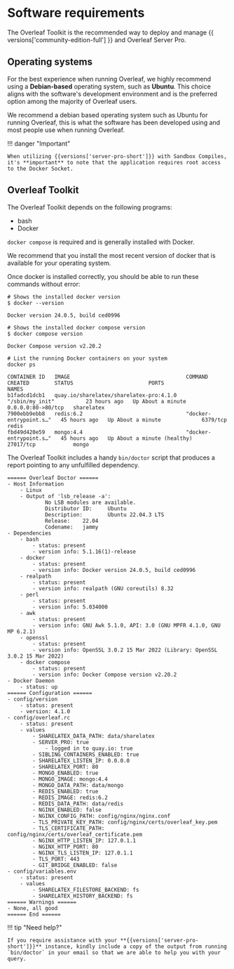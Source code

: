 # Software requirements

The Overleaf Toolkit is the recommended way to deploy and manage {{ versions['community-edition-full'] }} and Overleaf Server Pro.

## Operating systems

For the best experience when running Overleaf, we highly recommend using a **Debian-based** operating system, such as **Ubuntu**. This choice aligns with the software's development environment and is the preferred option among the majority of Overleaf users.

We recommend a debian based operating system such as Ubuntu for running Overleaf, this is what the software has been developed using and most people use when running Overleaf.

!!! danger "Important"

    When utilizing {{versions['server-pro-short']}} with Sandbox Compiles, it's **important** to note that the application requires root access to the Docker Socket. 

## Overleaf Toolkit

The Overleaf Toolkit depends on the following programs:

- bash
- Docker

`docker compose` is required and is generally installed with Docker.

We recommend that you install the most recent version of docker that is available for your operating system.

Once docker is installed correctly, you should be able to run these commands without error:

```
# Shows the installed docker version
$ docker --version

Docker version 24.0.5, build ced0996

# Shows the installed docker compose version
$ docker compose version

Docker Compose version v2.20.2

# List the running Docker containers on your system
docker ps

CONTAINER ID   IMAGE                                     COMMAND                  CREATED        STATUS                        PORTS                NAMES
b1fadcd1dcb1   quay.io/sharelatex/sharelatex-pro:4.1.0   "/sbin/my_init"          23 hours ago   Up About a minute             0.0.0.0:80->80/tcp   sharelatex
7900ebb9ebb8   redis:6.2                                 "docker-entrypoint.s…"   45 hours ago   Up About a minute             6379/tcp             redis
fbd49d420e59   mongo:4.4                                 "docker-entrypoint.s…"   45 hours ago   Up About a minute (healthy)   27017/tcp            mongo
```

The Overleaf Toolkit includes a handy `bin/doctor` script that produces a report pointing to any unfulfilled dependency.

```
====== Overleaf Doctor ======
- Host Information
    - Linux
    - Output of 'lsb_release -a':
            No LSB modules are available.
            Distributor ID:     Ubuntu
            Description:        Ubuntu 22.04.3 LTS
            Release:    22.04
            Codename:   jammy
- Dependencies
    - bash
        - status: present
        - version info: 5.1.16(1)-release
    - docker
        - status: present
        - version info: Docker version 24.0.5, build ced0996
    - realpath
        - status: present
        - version info: realpath (GNU coreutils) 8.32
    - perl
        - status: present
        - version info: 5.034000
    - awk
        - status: present
        - version info: GNU Awk 5.1.0, API: 3.0 (GNU MPFR 4.1.0, GNU MP 6.2.1)
    - openssl
        - status: present
        - version info: OpenSSL 3.0.2 15 Mar 2022 (Library: OpenSSL 3.0.2 15 Mar 2022)
    - docker compose
        - status: present
        - version info: Docker Compose version v2.20.2
- Docker Daemon
    - status: up
====== Configuration ======
- config/version
    - status: present
    - version: 4.1.0
- config/overleaf.rc
    - status: present
    - values
        - SHARELATEX_DATA_PATH: data/sharelatex
        - SERVER_PRO: true
            - logged in to quay.io: true
        - SIBLING_CONTAINERS_ENABLED: true
        - SHARELATEX_LISTEN_IP: 0.0.0.0
        - SHARELATEX_PORT: 80
        - MONGO_ENABLED: true
        - MONGO_IMAGE: mongo:4.4
        - MONGO_DATA_PATH: data/mongo
        - REDIS_ENABLED: true
        - REDIS_IMAGE: redis:6.2
        - REDIS_DATA_PATH: data/redis
        - NGINX_ENABLED: false
        - NGINX_CONFIG_PATH: config/nginx/nginx.conf
        - TLS_PRIVATE_KEY_PATH: config/nginx/certs/overleaf_key.pem
        - TLS_CERTIFICATE_PATH: config/nginx/certs/overleaf_certificate.pem
        - NGINX_HTTP_LISTEN_IP: 127.0.1.1
        - NGINX_HTTP_PORT: 80
        - NGINX_TLS_LISTEN_IP: 127.0.1.1
        - TLS_PORT: 443
        - GIT_BRIDGE_ENABLED: false
- config/variables.env
    - status: present
    - values
        - SHARELATEX_FILESTORE_BACKEND: fs
        - SHARELATEX_HISTORY_BACKEND: fs
====== Warnings ======
- None, all good
====== End ======

```

!!! tip "Need help?"

    If you require assistance with your **{{versions['server-pro-short']}}** instance, kindly include a copy of the output from running `bin/doctor` in your email so that we are able to help you with your query.